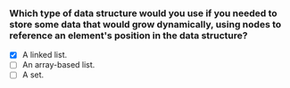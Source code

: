 ### Which type of data structure would you use if you needed to store some data that would grow dynamically, using nodes to reference an element's position in the data structure?

- [x] A linked list.
- [ ] An array-based list.
- [ ] A set.
